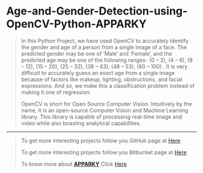 # Age-and-Gender-Detection-using-OpenCV-Python-APPARKY

> 
> In this Python Project, we have used OpenCV to accurately identify the gender and age of a person from a single image of a face. 
> The predicted gender may be one of ‘Male’ and ‘Female’, and the predicted age may be one of the following 
> ranges- (0 – 2), (4 – 6), (8 – 12), (15 – 20), (25 – 32), (38 – 43), (48 – 53), (60 – 100) . 
> It is very difficult to accurately guess an exact age from a single image because of factors like makeup, 
> lighting, obstructions, and facial expressions. 
> And so, we make this a classification problem instead of making it one of regression.    
> 
> OpenCV is short for Open Source Computer Vision. Intuitively by the name, it is an open-source Computer Vision and 
> Machine Learning library. This library is capable of processing real-time image and video while also boasting 
> analytical capabilities.
> 
> 
> 






-------------------
> 
> To get more interesting projects follow you GitHub page at [Here](https://github.com/Apparky)
> 
> To get more interesting projects follow you Bitbucket page at [Here](https://bitbucket.org/apparky-web/workspace/overview)
> 
> To know more about [__APPARKY__](https://apparky.vercel.app/) Click [Here](https://apparky-soumenmtec-gmailcom.vercel.app/)






